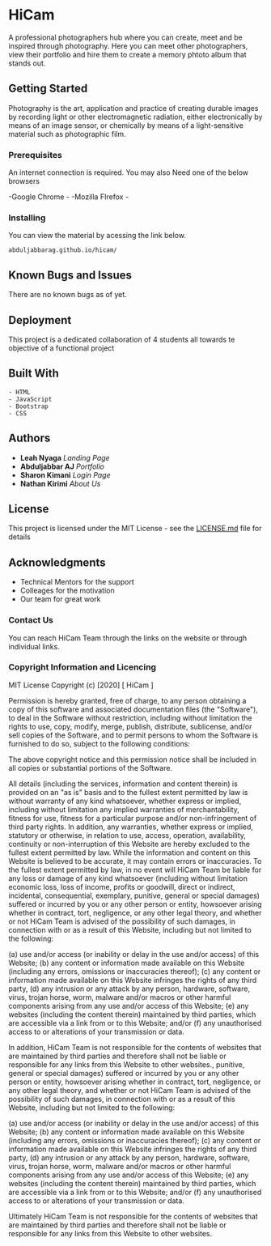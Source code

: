 # HiCam

A professional photographers hub where you can create, meet and be inspired through photography. Here you can meet other photographers, view their portfolio  and hire them to create a memory phtoto album that stands out.


##  Getting Started

Photography is the art, application and practice of creating durable images by recording light or other electromagnetic radiation, either electronically by means of an image sensor, or chemically by means of a light-sensitive material such as photographic film.

### Prerequisites

An internet connection is required.
You may also Need one of the below browsers 

-Google Chrome - 
-Mozilla FIrefox -

### Installing

You can view the material by acessing the link below.

```
abduljabbarag.github.io/hicam/

```

## Known Bugs and Issues

There are no known bugs as of yet.

## Deployment

This project is a dedicated collaboration of 4 students  all towards te objective of a functional project

## Built With

```
- HTML
- JavaScript
- Bootstrap
- CSS

```

## Authors

* **Leah Nyaga**      *Landing Page* 
* **Abduljabbar AJ**  *Portfolio*   
* **Sharon Kimani**   *Login Page*  
* **Nathan Kirimi**   *About Us*      


## License

This project is licensed under the MIT License - see the [LICENSE.md](LICENSE.md) file for details

## Acknowledgments

* Technical Mentors for the support
* Colleages for the motivation
* Our team for great work

### Contact Us

You can reach HiCam Team through the links on the website or through individual links. 

### Copyright Information and Licencing

MIT License Copyright (c) [2020] [ HiCam ]

Permission is hereby granted, free of charge, to any person obtaining a copy of this software and associated documentation files (the "Software"), to deal in the Software without restriction, including without limitation the rights to use, copy, modify, merge, publish, distribute, sublicense, and/or sell copies of the Software, and to permit persons to whom the Software is furnished to do so, subject to the following conditions:

The above copyright notice and this permission notice shall be included in all copies or substantial portions of the Software.

All details (including the services, information and content therein) is provided on an "as is" basis and to the fullest extent permitted by law is without warranty of any kind whatsoever, whether express or implied, including without limitation any implied warranties of merchantability, fitness for use, fitness for a particular purpose and/or non-infringement of third party rights. In addition, any warranties, whether express or implied, statutory or otherwise, in relation to use, access, operation, availability, continuity or non-interruption of this Website are hereby excluded to the fullest extent permitted by law. While the information and content on this Website is believed to be accurate, it may contain errors or inaccuracies. To the fullest extent permitted by law, in no event will HiCam Team be liable for any loss or damage of any kind whatsoever (including without limitation economic loss, loss of income, profits or goodwill, direct or indirect, incidental, consequential, exemplary, punitive, general or special damages) suffered or incurred by you or any other person or entity, howsoever arising whether in contract, tort, negligence, or any other legal theory, and whether or not HiCam Team is advised of the possibility of such damages, in connection with or as a result of this Website, including but not limited to the following:

(a) use and/or access (or inability or delay in the use and/or access) of this Website; (b) any content or information made available on this Website (including any errors, omissions or inaccuracies thereof); (c) any content or information made available on this Website infringes the rights of any third party, (d) any intrusion or any attack by any person, hardware, software, virus, trojan horse, worm, malware and/or macros or other harmful components arising from any use and/or access of this Website; (e) any websites (including the content therein) maintained by third parties, which are accessible via a link from or to this Website; and/or (f) any unauthorised access to or alterations of your transmission or data.

In addition, HiCam Team is not responsible for the contents of websites that are maintained by third parties and therefore shall not be liable or responsible for any links from this Website to other websites., punitive, general or special damages) suffered or incurred by you or any other person or entity, howsoever arising whether in contract, tort, negligence, or any other legal theory, and whether or not HiCam Team is advised of the possibility of such damages, in connection with or as a result of this Website, including but not limited to the following:

(a) use and/or access (or inability or delay in the use and/or access) of this Website; (b) any content or information made available on this Website (including any errors, omissions or inaccuracies thereof); (c) any content or information made available on this Website infringes the rights of any third party, (d) any intrusion or any attack by any person, hardware, software, virus, trojan horse, worm, malware and/or macros or other harmful components arising from any use and/or access of this Website; (e) any websites (including the content therein) maintained by third parties, which are accessible via a link from or to this Website; and/or (f) any unauthorised access to or alterations of your transmission or data.

Ultimately HiCam Team is not responsible for the contents of websites that are maintained by third parties and therefore shall not be liable or responsible for any links from this Website to other websites.
